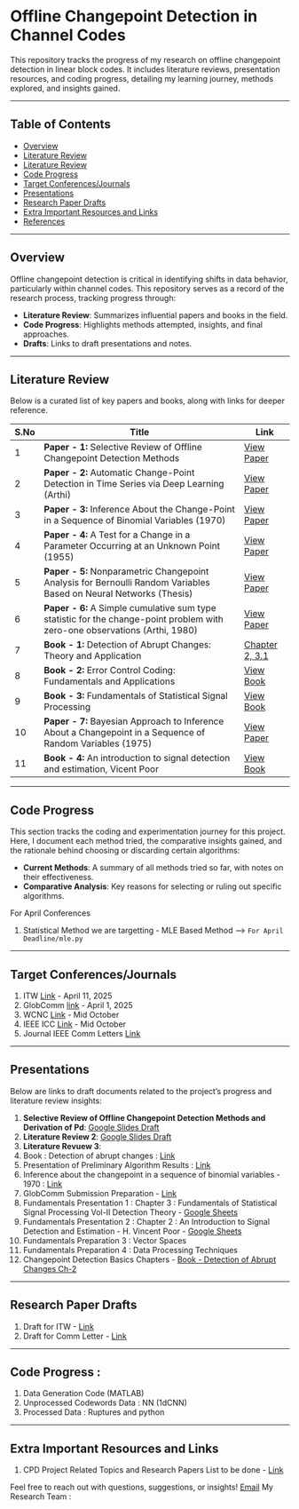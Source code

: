 # Offline Changepoint Detection in Channel Codes

This repository tracks the progress of my research on offline changepoint detection in linear block codes. It includes literature reviews, presentation resources, and coding progress, detailing my learning journey, methods explored, and insights gained.

---

## Table of Contents
- [Overview](#Overview)
- [Literature Review](#Literature-Review)
- [Literature Review](#Books)
- [Code Progress](#Code-Progress)
- [Target Conferences/Journals](#Target-Conferences/Journals)
- [Presentations](#Presentations)
- [Research Paper Drafts](#Research-Paper-Drafts)
- [Extra Important Resources and Links](#Extra-Important-Resources-and-Links)
- [References](#References)


---

## Overview

Offline changepoint detection is critical in identifying shifts in data behavior, particularly within channel codes. This repository serves as a record of the research process, tracking progress through:
- **Literature Review**: Summarizes influential papers and books in the field.
- **Code Progress**: Highlights methods attempted, insights, and final approaches.
- **Drafts**: Links to draft presentations and notes.

---


## Literature Review

Below is a curated list of key papers and books, along with links for deeper reference.

| **S.No** | **Title**                                                                           | **Link**                                                                                                 |
| -------- | ----------------------------------------------------------------------------------- | ------------------------------------------------------------------------------------------------------- |
| 1        | **Paper - 1:** Selective Review of Offline Changepoint Detection Methods            | [View Paper](https://www.sciencedirect.com/science/article/pii/S0165168419303494)                       |
| 2        | **Paper - 2:** Automatic Change-Point Detection in Time Series via Deep Learning (Arthi)   | [View Paper](https://arxiv.org/abs/2211.03860)                                                          |
| 3        | **Paper - 3:** Inference About the Change-Point in a Sequence of Binomial Variables (1970) | [View Paper](https://www.jstor.org/stable/2334766)                                                                                          |
| 4        | **Paper - 4:** A Test for a Change in a Parameter Occurring at an Unknown Point (1955)     | [View Paper](https://academic.oup.com/biomet/article-abstract/42/3-4/523/296358)                                                                                          |
| 5        | **Paper - 5:** Nonparametric Changepoint Analysis for Bernoulli Random Variables Based on Neural Networks (Thesis) | [View Paper](https://kluedo.ub.rptu.de/frontdoor/deliver/index/docId/2032/file/Final_Draft_October_14102008.pdf)      |
| 6        | **Paper - 6:** A Simple cumulative sum type statistic for the change-point problem with zero-one observations (Arthi, 1980) | [View Paper](https://www.jstor.org/stable/2335319)      |
| 7        | **Book - 1:** Detection of Abrupt Changes: Theory and Application                   | [Chapter 2, 3.1](https://people.irisa.fr/Michele.Basseville/kniga/kniga.pdf)                            |
| 8        | **Book - 2:** Error Control Coding: Fundamentals and Applications                   | [View Book](https://pg024ec.wordpress.com/wp-content/uploads/2013/09/error-control-coding-by-shu-lin.pdf)|
| 9        | **Book - 3:** Fundamentals of Statistical Signal Processing                         | [View Book]()                                                                                           |
| 10        | **Paper - 7:** Bayesian Approach to Inference About a Changepoint in a Sequence of Random Variables (1975)                         | [View Paper](https://www.jstor.org/stable/2335381?refreqid=fastly-default%3A81fef0d7415e79e63875176c864c8f65&seq=2)                                                                                           |
| 11        | **Book - 4:** An introduction to signal detection and estimation, Vicent Poor | [View Book]() 

---

## Code Progress 

This section tracks the coding and experimentation journey for this project. Here, I document each method tried, the comparative insights gained, and the rationale behind choosing or discarding certain algorithms:

- **Current Methods**: A summary of all methods tried so far, with notes on their effectiveness.
- **Comparative Analysis**: Key reasons for selecting or ruling out specific algorithms.

For April Conferences 
1. Statistical Method we are targetting - MLE Based Method --> `For April Deadline/mle.py`

---

## Target Conferences/Journals
1. ITW [Link](https://www.internationaltelecomsweek.com/) - April 11, 2025
2. GlobComm [link](https://globecom2025.ieee-globecom.org/) - April 1, 2025
3. WCNC [Link](https://wcnc2025.ieee-wcnc.org/call-papers) - Mid October
4. IEEE ICC [Link](https://icc2025.ieee-icc.org/) - Mid October
5. Journal IEEE Comm Letters [Link](https://www.comsoc.org/publications/journals/ieee-comml/ieee-communications-letters-submit-manuscript) 




---
## Presentations

Below are links to draft documents related to the project’s progress and literature review insights:

1. **Selective Review of Offline Changepoint Detection Methods and Derivation of Pd**: [Google Slides Draft](https://docs.google.com/presentation/d/1yzx00AFN8aDG7L4OdEDbvaQSgfRj37CbkmYR_34oxAI/edit#slide=id.p)
2. **Literature Review 2**: [Google Slides Draft](https://docs.google.com/presentation/d/1Q5Bpr53ahE7VJUO9jEYY8Y5o6oiOsMB28Xdz1r6LM04/edit#slide=id.p)
3. **Literature Revuew 3**:
4. Book : Detection of abrupt changes : [Link](https://docs.google.com/presentation/d/1PnksHSrUnm4IxZZjZRDIiH2pTVHfskBcWiLQSv_T2x0/edit?usp=sharing)
5. Presentation of Preliminary Algorithm Results : [Link](https://docs.google.com/presentation/d/1ifJwTT7WChptNUmF1L-d0v3JG3_7ZUKZgfhd49x3zac/edit?usp=sharing)
6. Inference about the changepoint in a sequence of binomial variables - 1970 : [Link](https://docs.google.com/presentation/d/1KxgF2PPAa2MZxR1SSUYHFBYZ1rNfyc6XSH2G6ofMlBc/edit?usp=sharing)
7. GlobComm Submission Preparation - [Link](https://docs.google.com/presentation/d/13i0D1iV8yZ6qXQxqiX-G1czG4zSqdcSIYQr8xqTLsEI/edit?usp=sharing)
8. Fundamentals Presentation 1 : Chapter 3 : Fundamentals of Statistical Signal Processing Vol-II Detection Theory - [Google Sheets](https://docs.google.com/presentation/d/1lgZ_AjC37yOn1BTG8N3TQjbQZ_DMGhDRBksqX38kGpw/edit?slide=id.p#slide=id.p) 
9. Fundamentals Presentation 2 : Chapter 2 : An Introduction to Signal Detection and Estimation - H. Vincent Poor - [Google Sheets](https://docs.google.com/presentation/d/1DbZYZJOqG9VSFbPNlJv7c9F4wX4eOi_dql83JxxSCwQ/edit?usp=sharing)
10. Fundamentals Preparation 3 : Vector Spaces 
11. Fundamentals Preparation 4 : Data Processing Techniques 
12. Changepoint Detection Basics Chapters - [Book - Detection of Abrupt Changes Ch-2](https://docs.google.com/presentation/d/1iXaYZVFk-exzLrhFkULLsp9rYov2lKB-wqtYYZgmQAg/edit?slide=id.g365fba041ae_0_227#slide=id.g365fba041ae_0_227)
---
## Research Paper Drafts
1. Draft for ITW - [Link](https://www.overleaf.com/project/67d121a950d4fef4b0e5c5ab)
2. Draft for Comm Letter - [Link]()


---
## Code Progress : 
1. Data Generation Code (MATLAB)
2. Unprocessed Codewords Data : NN (1dCNN)
3. Processed Data : Ruptures and python 
---

## Extra Important Resources and Links
1. CPD Project Related Topics and Research Papers List to be done - [Link](https://docs.google.com/spreadsheets/d/1NDgSKFA3LEqDTNt4PL07NPiguZQqH2xJB_vK9ANAU-A/edit?gid=0#gid=0)

Feel free to reach out with questions, suggestions, or insights!
[Email](mailto:guneesh.vats@research.iiit.ac.in)
My Research Team : 
